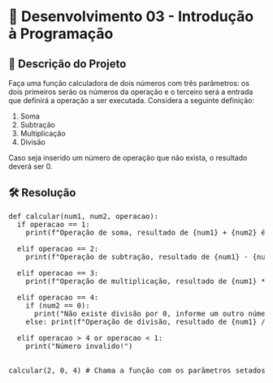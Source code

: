 # 📜 Desenvolvimento 03 - Introdução à Programação

## 🎯 Descrição do Projeto 

Faça uma função calculadora de dois números com três parâmetros: os dois primeiros serão os números da operação e o terceiro será a entrada que definirá a operação a ser executada. Considera a seguinte definição:

1. Soma
2. Subtração
3. Multiplicação
4. Divisão

Caso seja inserido um número de operação que não exista, o resultado deverá ser 0.

## 🛠️ Resolução

<pre>
def calcular(num1, num2, operacao):
  if operacao == 1:
    print(f"Operação de soma, resultado de {num1} + {num2} é = {num1 + num2}")

  elif operacao == 2:
    print(f"Operação de subtração, resultado de {num1} - {num2} é = {num1 - num2}")

  elif operacao == 3:
    print(f"Operação de multiplicação, resultado de {num1} * {num2} é = {num1 * num2}")

  elif operacao == 4:
    if (num2 == 0):
      print("Não existe divisão por 0, informe um outro número como divisor.")
    else: print(f"Operação de divisão, resultado de {num1} / {num2} é = {num1 / num2}")

  elif operacao > 4 or operacao < 1:
    print("Número invalido!")


calcular(2, 0, 4) # Chama a função com os parâmetros setados. Return: "Não existe divisão por 0, informe um outro número como divisor."
</pre>
